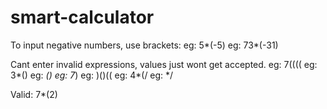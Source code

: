# smart-calculator

To input negative numbers, use brackets:
eg: 5*(-5)
eg: 73*(-31)

Cant enter invalid expressions, values just wont get accepted.
eg: 7(((( 
eg: 3*()
eg: *()
eg: 7*)
eg: )()((
eg: 4*(/
eg: */

Valid:
7*(2)
